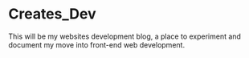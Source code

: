 # Creates_Dev
This will be my websites development blog, a place to experiment and document my move into front-end web development.
